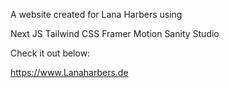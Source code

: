 A website created for Lana Harbers using

  Next JS
  Tailwind CSS
  Framer Motion
  Sanity Studio

Check it out below:

https://www.Lanaharbers.de

